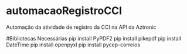 # automacaoRegistroCCI
Automação da atividade de registro da CCI na API da Aztronic

#Bibliotecas Necessárias
pip install PyPDF2
pip install pikepdf
pip install DateTime
pip install openpyxl
pip install pycep-correios

